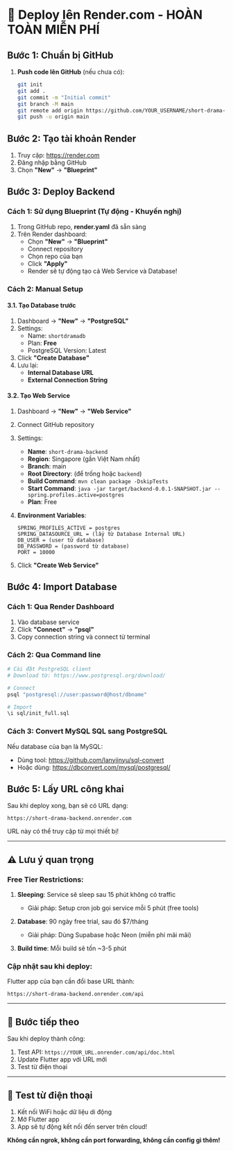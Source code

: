 # 🚀 Deploy lên Render.com - HOÀN TOÀN MIỄN PHÍ

## Bước 1: Chuẩn bị GitHub

1. **Push code lên GitHub** (nếu chưa có):
   ```bash
   git init
   git add .
   git commit -m "Initial commit"
   git branch -M main
   git remote add origin https://github.com/YOUR_USERNAME/short-drama-backend.git
   git push -u origin main
   ```

## Bước 2: Tạo tài khoản Render

1. Truy cập: https://render.com
2. Đăng nhập bằng GitHub
3. Chọn **"New"** → **"Blueprint"**

## Bước 3: Deploy Backend

### Cách 1: Sử dụng Blueprint (Tự động - Khuyến nghị)

1. Trong GitHub repo, **render.yaml** đã sẵn sàng
2. Trên Render dashboard:
   - Chọn **"New"** → **"Blueprint"**
   - Connect repository
   - Chọn repo của bạn
   - Click **"Apply"**
   - Render sẽ tự động tạo cả Web Service và Database!

### Cách 2: Manual Setup

#### 3.1. Tạo Database trước

1. Dashboard → **"New"** → **"PostgreSQL"**
2. Settings:
   - Name: `shortdramadb`
   - Plan: **Free**
   - PostgreSQL Version: Latest
3. Click **"Create Database"**
4. Lưu lại:
   - **Internal Database URL**
   - **External Connection String**

#### 3.2. Tạo Web Service

1. Dashboard → **"New"** → **"Web Service"**
2. Connect GitHub repository
3. Settings:
   - **Name**: `short-drama-backend`
   - **Region**: Singapore (gần Việt Nam nhất)
   - **Branch**: main
   - **Root Directory**: (để trống hoặc `backend`)
   - **Build Command**: `mvn clean package -DskipTests`
   - **Start Command**: `java -jar target/backend-0.0.1-SNAPSHOT.jar --spring.profiles.active=postgres`
   - **Plan**: Free

4. **Environment Variables**:
   ```
   SPRING_PROFILES_ACTIVE = postgres
   SPRING_DATASOURCE_URL = (lấy từ Database Internal URL)
   DB_USER = (user từ database)
   DB_PASSWORD = (password từ database)
   PORT = 10000
   ```

5. Click **"Create Web Service"**

## Bước 4: Import Database

### Cách 1: Qua Render Dashboard
1. Vào database service
2. Click **"Connect"** → **"psql"**
3. Copy connection string và connect từ terminal

### Cách 2: Qua Command line
```bash
# Cài đặt PostgreSQL client
# Download từ: https://www.postgresql.org/download/

# Connect
psql "postgresql://user:password@host/dbname"

# Import
\i sql/init_full.sql
```

### Cách 3: Convert MySQL SQL sang PostgreSQL
Nếu database của bạn là MySQL:
- Dùng tool: https://github.com/lanyjinyu/sql-convert
- Hoặc dùng: https://dbconvert.com/mysql/postgresql/

## Bước 5: Lấy URL công khai

Sau khi deploy xong, bạn sẽ có URL dạng:
```
https://short-drama-backend.onrender.com
```

URL này có thể truy cập từ mọi thiết bị!

---

## ⚠️ Lưu ý quan trọng

### Free Tier Restrictions:
1. **Sleeping**: Service sẽ sleep sau 15 phút không có traffic
   - Giải pháp: Setup cron job gọi service mỗi 5 phút (free tools)
   
2. **Database**: 90 ngày free trial, sau đó $7/tháng
   - Giải pháp: Dùng Supabase hoặc Neon (miễn phí mãi mãi)

3. **Build time**: Mỗi build sẽ tốn ~3-5 phút

### Cập nhật sau khi deploy:
Flutter app của bạn cần đổi base URL thành:
```
https://short-drama-backend.onrender.com/api
```

---

## 🎯 Bước tiếp theo

Sau khi deploy thành công:
1. Test API: `https://YOUR_URL.onrender.com/api/doc.html`
2. Update Flutter app với URL mới
3. Test từ điện thoại

---

## 📱 Test từ điện thoại

1. Kết nối WiFi hoặc dữ liệu di động
2. Mở Flutter app
3. App sẽ tự động kết nối đến server trên cloud!

**Không cần ngrok, không cần port forwarding, không cần config gì thêm!**

